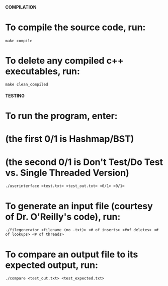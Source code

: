 #### COMPILATION ####

# To compile the source code, run:

    make compile

# To delete any compiled c++ executables, run:

    make clean_compiled

#### TESTING ####

# To run the program, enter:
# (the first 0/1 is Hashmap/BST)
# (the second 0/1 is Don't Test/Do Test vs. Single Threaded Version)

    ./userinterface <test.txt> <test_out.txt> <0/1> <0/1> 

# To generate an input file (courtesy of Dr. O'Reilly's code), run:

    ./filegenerator <filename (no .txt)> <# of inserts> <#of deletes> <# of lookups> <# of threads>

# To compare an output file to its expected output, run:

    ./compare <test_out.txt> <test_expected.txt>